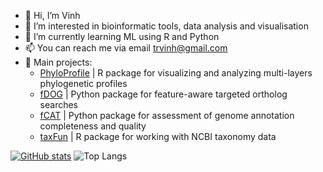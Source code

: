 - 👋 Hi, I’m Vinh
- 👀 I’m interested in bioinformatic tools, data analysis and visualisation
- 🌱 I’m currently learning ML using R and Python
- 📫 You can reach me via email trvinh@gmail.com
- 🚧 Main projects:
  - [PhyloProfile](https://github.com/BIONF/PhyloProfile) | R package for visualizing and analyzing multi-layers phylogenetic profiles
  - [fDOG](https://github.com/BIONF/fDOG) | Python package for feature-aware targeted ortholog searches
  - [fCAT](https://github.com/BIONF/fCAT) | Python package for assessment of genome annotation completeness and quality
  - [taxFun](https://github.com/trvinh/taxFun) | R package for working with NCBI taxonomy data
 
[![GitHub stats](https://github-readme-stats.vercel.app/api?username=trvinh&show_icons=true&rank_icon=github)](https://github.com/anuraghazra/github-readme-stats)
![Top Langs](https://github-readme-stats.vercel.app/api/top-langs/?username=trvinh&layout=compact)


<!---
trvinh/trvinh is a ✨ special ✨ repository because its `README.md` (this file) appears on your GitHub profile.
You can click the Preview link to take a look at your changes.
--->
